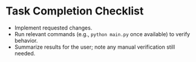 # Task Completion Checklist
- Implement requested changes.
- Run relevant commands (e.g., `python main.py` once available) to verify behavior.
- Summarize results for the user; note any manual verification still needed.